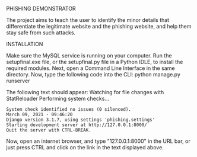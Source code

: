 PHISHING DEMONSTRATOR

The project aims to teach the user to identify the minor details that differentiate the legitimate website and the phishing website, and help them stay safe from such attacks.


INSTALLATION

Make sure the MySQL service is running on your computer. 
Run the setupfinal.exe file, or the setupfinal.py file in a Python IDLE, to install the required modules.
Next, open a Command Line Interface in the same directory.
Now, type the following code into the CLI:
    python manage.py runserver
    
The following text should appear: 
    Watching for file changes with StatReloader
    Performing system checks...

    System check identified no issues (0 silenced).
    March 09, 2021 - 09:46:20
    Django version 3.1.7, using settings 'phishing.settings'
    Starting development server at http://127.0.0.1:8000/
    Quit the server with CTRL-BREAK.
Now, open an internet browser, and type "127.0.0.1:8000" in the URL bar, or just press CTRL and click on the link in the text displayed above.

